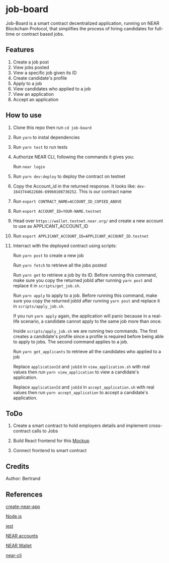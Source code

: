 job-board
==================

Job-Board is a smart contract decentralized application, running on NEAR Blockchain Protocol, that simplifies the process of hiring candidates for full-time or contract based jobs.


Features
-------------------------------------

1. Create a job post
2. View jobs posted
3. View a specific job given its ID
4. Create candidate's profile
5. Apply to a job
6. View candidates who applied to a job
7. View an application
8. Accept an application


How to use
-------------------------------------

1. Clone this repo then run `cd job-board`

2. Run `yarn` to instal dependencies

3. Run `yarn test` to run tests

4. Authorize NEAR CLI, following the commands it gives you:

      Run `near login`

5. Run `yarn dev:deploy` to deploy the contract on testnet

6. Copy the Account_id in the returned response. It looks like: `dev-1643744622686-69960108730252`. This is our contract name

7. Run `export CONTRACT_NAME=ACCOUNT_ID_COPIED_ABOVE`

8. Run `export ACCOUNT_ID=YOUR-NAME.testnet`

9. Head over `https://wallet.testnet.near.org/` and create a new account to use as APPLICANT_ACCOUNT_ID

10. Run `export APPLICANT_ACCOUNT_ID=APPLICANT_ACCOUNT_ID.testnet`

11. Interract with the deployed contract using scripts:
      
      Run `yarn post` to create a new job
      
      Run `yarn fetch` to retrieve all the jobs posted

      Run `yarn get` to retrieve a job by its ID. Before running this command, make sure you copy the returned jobId after running `yarn post` and replace it in `scripts/get_job.sh`.

      Run `yarn apply` to apply to a job. Before running this command, make sure you copy the returned jobId after running `yarn post` and replace it in `scripts/apply_job.sh`.

      If you run `yarn apply` again, the application will panic because in a real-life scenario, a candidate cannot apply to the same job more than once.

      Inside `scripts/apply_job.sh` we are running two commands. The first creates a candidate's profile since a profile is required before being able to apply to jobs. The second command applies to a job.
      
      Run `yarn get_applicants` to retrieve all the candidates who applied to a job
      
      Replace `applicationId` and `jobId` in `view_application.sh` with real values then run `yarn view_application` to view a candidate's application.

      Replace `applicationId` and `jobId` in `accept_application.sh` with real values then run `yarn accept_application` to accept a candidate's application.


ToDo
-------------------------------------

1. Create a smart contract to hold employers details and implement cross-contract calls to Jobs

2. Build React frontend for this [Mockup](https://www.figma.com/proto/l7TLJFbryvwadCpnnDjGFO/Job-Board?node-id=1%3A2&scaling=scale-down&page-id=0%3A1&starting-point-node-id=1%3A2)

2. Connect frontend to smart contract


Credits
-------------------------------------

Author: Bertrand


References
-------------------------------------
  
[create-near-app](https://github.com/near/create-near-app)

[Node.js](https://nodejs.org/en/download/package-manager/)

[jest](https://jestjs.io/)

[NEAR accounts](https://docs.near.org/docs/concepts/account)

[NEAR Wallet](https://wallet.testnet.near.org/)

[near-cli](https://github.com/near/near-cli)
